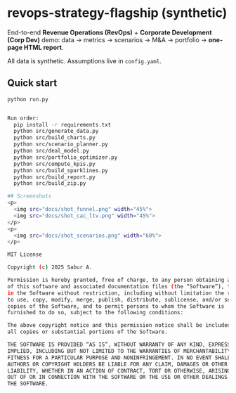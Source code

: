 # revops-strategy-flagship (synthetic)

End-to-end **Revenue Operations (RevOps)** + **Corporate Development (Corp Dev)** demo:
data → metrics → scenarios → M&A → portfolio → **one-page HTML report**.

All data is synthetic. Assumptions live in `config.yaml`.

## Quick start
```bash
python run.py


Run order:
  pip install -r requirements.txt
  python src/generate_data.py
  python src/build_charts.py
  python src/scenario_planner.py
  python src/deal_model.py
  python src/portfolio_optimizer.py
  python src/compute_kpis.py
  python src/build_sparklines.py
  python src/build_report.py
  python src/build_zip.py

## Screenshots
<p>
  <img src="docs/shot_funnel.png" width="45%">
  <img src="docs/shot_cac_ltv.png" width="45%">
</p>
<p>
  <img src="docs/shot_scenarios.png" width="60%">
</p>

MIT License

Copyright (c) 2025 Sabur A.

Permission is hereby granted, free of charge, to any person obtaining a copy
of this software and associated documentation files (the “Software”), to deal
in the Software without restriction, including without limitation the rights
to use, copy, modify, merge, publish, distribute, sublicense, and/or sell
copies of the Software, and to permit persons to whom the Software is
furnished to do so, subject to the following conditions:

The above copyright notice and this permission notice shall be included in
all copies or substantial portions of the Software.

THE SOFTWARE IS PROVIDED “AS IS”, WITHOUT WARRANTY OF ANY KIND, EXPRESS OR
IMPLIED, INCLUDING BUT NOT LIMITED TO THE WARRANTIES OF MERCHANTABILITY,
FITNESS FOR A PARTICULAR PURPOSE AND NONINFRINGEMENT. IN NO EVENT SHALL THE
AUTHORS OR COPYRIGHT HOLDERS BE LIABLE FOR ANY CLAIM, DAMAGES OR OTHER
LIABILITY, WHETHER IN AN ACTION OF CONTRACT, TORT OR OTHERWISE, ARISING FROM,
OUT OF OR IN CONNECTION WITH THE SOFTWARE OR THE USE OR OTHER DEALINGS IN
THE SOFTWARE.
